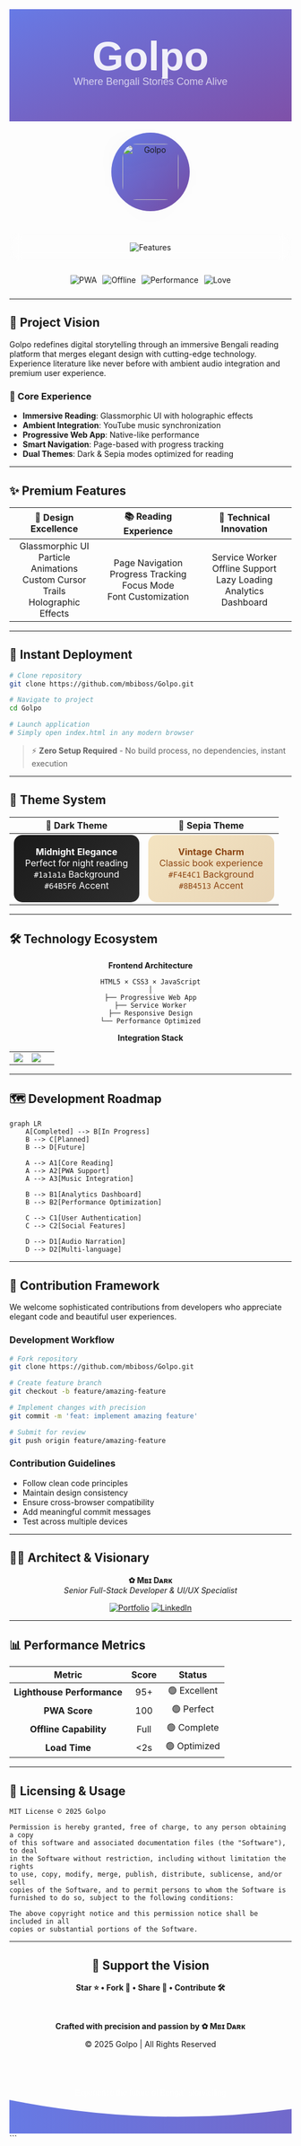<div align="center">
  <!-- Premium Animated Header -->
  <svg width="100%" height="200" xmlns="http://www.w3.org/2000/svg">
    <defs>
      <linearGradient id="gradient" x1="0%" y1="0%" x2="100%" y2="100%">
        <stop offset="0%" stop-color="#667eea">
          <animate attributeName="stop-color" values="#667eea;#764ba2;#f093fb;#f5576c;#4facfe;#00f2fe" dur="8s" repeatCount="indefinite"/>
        </stop>
        <stop offset="100%" stop-color="#764ba2">
          <animate attributeName="stop-color" values="#764ba2;#f093fb;#f5576c;#4facfe;#00f2fe;#667eea" dur="8s" repeatCount="indefinite"/>
        </stop>
      </linearGradient>
    </defs>
    <rect width="100%" height="100%" fill="url(#gradient)"/>
    <text x="50%" y="45%" dominant-baseline="middle" text-anchor="middle" font-family="Arial, sans-serif" font-size="72" font-weight="bold" fill="white" opacity="0.9">Golpo</text>
    <text x="50%" y="65%" dominant-baseline="middle" text-anchor="middle" font-family="Arial, sans-serif" font-size="18" fill="white" opacity="0.7">Where Bengali Stories Come Alive</text>
  </svg>

  <!-- Premium Logo Section -->
  <br/>
  <div style="background: linear-gradient(135deg, #667eea 0%, #764ba2 100%); padding: 20px; border-radius: 50%; display: inline-block; margin: 20px 0;">
    <img src="https://i.postimg.cc/Rh4B24Dk/Mbi-dark.png" alt="Golpo" width="100" height="100" style="border-radius: 25px; filter: drop-shadow(0 10px 20px rgba(0,0,0,0.3));"/>
  </div>
  
  <!-- Premium Typing Effect -->
  <div style="background: rgba(255,255,255,0.1); backdrop-filter: blur(10px); padding: 15px; border-radius: 15px; margin: 20px auto; max-width: 600px; border: 1px solid rgba(255,255,255,0.2);">
    <img src="https://readme-typing-svg.herokuapp.com?font=Fira+Code&weight=600&size=16&duration=4000&pause=1000&color=FFFFFF&center=true&vCenter=true&width=500&height=40&lines=Immersive+Reading+Experience;Ambient+Music+Integration;PWA+%7C+Offline+Support;Beautiful+Bengali+Typography;Dark+%26+Sepia+Themes" alt="Features" />
  </div>

  <!-- Premium Badges -->
  <div style="display: flex; justify-content: center; gap: 10px; flex-wrap: wrap; margin: 25px 0;">
    <img src="https://img.shields.io/badge/PWA-Optimized-5A0FC8?style=for-the-badge&logo=pwa&logoColor=white" alt="PWA"/>
    <img src="https://img.shields.io/badge/Offline-Supported-0EA5E9?style=for-the-badge&logo=cloud&logoColor=white" alt="Offline"/>
    <img src="https://img.shields.io/badge/Performance-A+-00D26A?style=for-the-badge&logo=speedtest&logoColor=white" alt="Performance"/>
    <img src="https://img.shields.io/badge/Made_with-❤️-EC4899?style=for-the-badge" alt="Love"/>
  </div>
</div>

---

## 🎯 Project Vision

Golpo redefines digital storytelling through an immersive Bengali reading platform that merges elegant design with cutting-edge technology. Experience literature like never before with ambient audio integration and premium user experience.

### 🌟 Core Experience
- **Immersive Reading**: Glassmorphic UI with holographic effects
- **Ambient Integration**: YouTube music synchronization
- **Progressive Web App**: Native-like performance
- **Smart Navigation**: Page-based with progress tracking
- **Dual Themes**: Dark & Sepia modes optimized for reading

---

## ✨ Premium Features

<div align="center">

| 🎨 Design Excellence | 📚 Reading Experience | 🚀 Technical Innovation |
|:--------------------:|:---------------------:|:-----------------------:|
| Glassmorphic UI<br/>Particle Animations<br/>Custom Cursor Trails<br/>Holographic Effects | Page Navigation<br/>Progress Tracking<br/>Focus Mode<br/>Font Customization | Service Worker<br/>Offline Support<br/>Lazy Loading<br/>Analytics Dashboard |

</div>

---

## 🚀 Instant Deployment

```bash
# Clone repository
git clone https://github.com/mbiboss/Golpo.git

# Navigate to project
cd Golpo

# Launch application
# Simply open index.html in any modern browser
```

> ⚡ **Zero Setup Required** - No build process, no dependencies, instant execution

---

## 🎨 Theme System

<div align="center">

| 🌙 Dark Theme | 📜 Sepia Theme |
|:-------------:|:--------------:|
| <div style="background: linear-gradient(135deg, #1a1a1a 0%, #2d2d2d 100%); padding: 20px; border-radius: 15px; color: white;">**Midnight Elegance**<br/>Perfect for night reading<br/>`#1a1a1a` Background<br/>`#64B5F6` Accent</div> | <div style="background: linear-gradient(135deg, #F4E4C1 0%, #E8D5B7 100%); padding: 20px; border-radius: 15px; color: #8B4513;">**Vintage Charm**<br/>Classic book experience<br/>`#F4E4C1` Background<br/>`#8B4513` Accent</div> |

</div>

---

## 🛠️ Technology Ecosystem

<div align="center">

**Frontend Architecture**
```
HTML5 × CSS3 × JavaScript
│
├── Progressive Web App
├── Service Worker
├── Responsive Design
└── Performance Optimized
```

**Integration Stack**
<table>
<tr>
<td align="center">
  <img src="https://img.shields.io/badge/YouTube_API-FF0000?style=flat-square&logo=youtube&logoColor=white"/>
</td>
<td align="center">
  <img src="https://img.shields.io/badge/Analytics-FF6B35?style=flat-square&logo=googleanalytics&logoColor=white"/>
</td>
<td align="center">
  <img.shields.io/badge/PWA-5A0FC8?style=flat-square&logo=pwa&logoColor=white"/>
</td>
</tr>
</table>

</div>

---

## 🗺️ Development Roadmap

```mermaid
graph LR
    A[Completed] --> B[In Progress]
    B --> C[Planned]
    B --> D[Future]
    
    A --> A1[Core Reading]
    A --> A2[PWA Support]
    A --> A3[Music Integration]
    
    B --> B1[Analytics Dashboard]
    B --> B2[Performance Optimization]
    
    C --> C1[User Authentication]
    C --> C2[Social Features]
    
    D --> D1[Audio Narration]
    D --> D2[Multi-language]
```

---

## 🤝 Contribution Framework

We welcome sophisticated contributions from developers who appreciate elegant code and beautiful user experiences.

### Development Workflow
```bash
# Fork repository
git clone https://github.com/mbiboss/Golpo.git

# Create feature branch
git checkout -b feature/amazing-feature

# Implement changes with precision
git commit -m 'feat: implement amazing feature'

# Submit for review
git push origin feature/amazing-feature
```

### Contribution Guidelines
- Follow clean code principles
- Maintain design consistency
- Ensure cross-browser compatibility
- Add meaningful commit messages
- Test across multiple devices

---

## 👨‍💻 Architect & Visionary

<div align="center">

**✿ Mʙɪ Dᴀʀᴋ**  
*Senior Full-Stack Developer & UI/UX Specialist*

[![Portfolio](https://img.shields.io/badge/Portfolio-000000?style=for-the-badge&logo=About.me&logoColor=white)](https://your-portfolio.com)
[![LinkedIn](https://img.shields.io/badge/LinkedIn-0A66C2?style=for-the-badge&logo=linkedin&logoColor=white)](https://linkedin.com/in/your-profile)

</div>

---

## 📊 Performance Metrics

<div align="center">

| Metric | Score | Status |
|:------:|:-----:|:------:|
| **Lighthouse Performance** | 95+ | 🟢 Excellent |
| **PWA Score** | 100 | 🟢 Perfect |
| **Offline Capability** | Full | 🟢 Complete |
| **Load Time** | <2s | 🟢 Optimized |

</div>

---

## 📜 Licensing & Usage

```legal
MIT License © 2025 Golpo

Permission is hereby granted, free of charge, to any person obtaining a copy
of this software and associated documentation files (the "Software"), to deal
in the Software without restriction, including without limitation the rights
to use, copy, modify, merge, publish, distribute, sublicense, and/or sell
copies of the Software, and to permit persons to whom the Software is
furnished to do so, subject to the following conditions:

The above copyright notice and this permission notice shall be included in all
copies or substantial portions of the Software.
```

---

<div align="center">

## 💫 Support the Vision

**Star ⭐ • Fork 🍴 • Share 📢 • Contribute 🛠️**

<br/>

**Crafted with precision and passion by ✿ Mʙɪ Dᴀʀᴋ**

© 2025 Golpo | All Rights Reserved

<br/>

<!-- Premium Footer -->
<svg width="100%" height="120" xmlns="http://www.w3.org/2000/svg">
  <defs>
    <linearGradient id="footerGradient" x1="0%" y1="0%" x2="100%" y2="0%">
      <stop offset="0%" stop-color="#667eea">
        <animate attributeName="stop-color" values="#667eea;#764ba2;#f093fb;#f5576c;#4facfe" dur="6s" repeatCount="indefinite"/>
      </stop>
      <stop offset="100%" stop-color="#764ba2">
        <animate attributeName="stop-color" values="#764ba2;#f093fb;#f5576c;#4facfe;#667eea" dur="6s" repeatCount="indefinite"/>
      </stop>
    </linearGradient>
  </defs>
  <path d="M0,60 Q300,120 600,60 T1200,60 V120 H0 Z" fill="url(#footerGradient)"/>
  <text x="50%" y="40%" dominant-baseline="middle" text-anchor="middle" font-family="Arial, sans-serif" font-size="14" fill="white" opacity="0.8">Experience the future of Bengali storytelling</text>
</svg>

</div>
```

